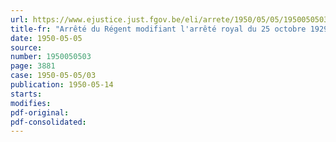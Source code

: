 ```yaml
---
url: https://www.ejustice.just.fgov.be/eli/arrete/1950/05/05/1950050503/justel
title-fr: "Arrêté du Régent modifiant l'arrêté royal du 25 octobre 1929 concernant les oiseaux insectivores et les tenderies"
date: 1950-05-05
source:
number: 1950050503
page: 3881
case: 1950-05-05/03
publication: 1950-05-14
starts:
modifies:
pdf-original:
pdf-consolidated:
---
```


